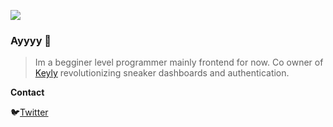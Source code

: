 
![](https://i.imgur.com/7kfjZya.gif)

### Ayyyy 👋

> Im a begginer level programmer mainly frontend for now. Co owner of <a href="https://twitter.com/KeylyApp">Keyly</a> revolutionizing sneaker dashboards and authentication.



**Contact**

🐦<a href="https://twitter.com/MadWashed">Twitter</a>
